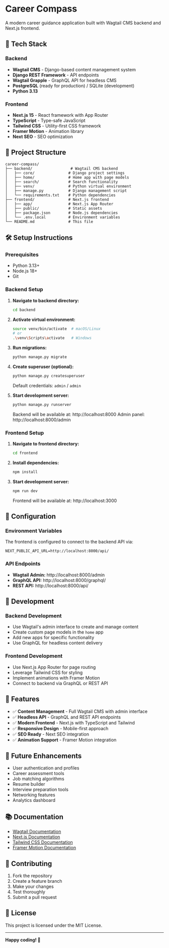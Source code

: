 # Career Compass

A modern career guidance application built with Wagtail CMS backend and Next.js frontend.

## 🚀 Tech Stack

### Backend
- **Wagtail CMS** - Django-based content management system
- **Django REST Framework** - API endpoints
- **Wagtail Grapple** - GraphQL API for headless CMS
- **PostgreSQL** (ready for production) / SQLite (development)
- **Python 3.13**

### Frontend
- **Next.js 15** - React framework with App Router
- **TypeScript** - Type-safe JavaScript
- **Tailwind CSS** - Utility-first CSS framework
- **Framer Motion** - Animation library
- **Next SEO** - SEO optimization

## 📁 Project Structure

```
career-compass/
├── backend/                 # Wagtail CMS backend
│   ├── core/               # Django project settings
│   ├── home/               # Home app with page models
│   ├── search/             # Search functionality
│   ├── venv/               # Python virtual environment
│   ├── manage.py           # Django management script
│   └── requirements.txt    # Python dependencies
├── frontend/               # Next.js frontend
│   ├── app/                # Next.js App Router
│   ├── public/             # Static assets
│   ├── package.json        # Node.js dependencies
│   └── .env.local          # Environment variables
└── README.md               # This file
```

## 🛠️ Setup Instructions

### Prerequisites
- Python 3.13+
- Node.js 18+
- Git

### Backend Setup

1. **Navigate to backend directory:**
   ```bash
   cd backend
   ```

2. **Activate virtual environment:**
   ```bash
   source venv/bin/activate  # macOS/Linux
   # or
   .\venv\Scripts\activate   # Windows
   ```

3. **Run migrations:**
   ```bash
   python manage.py migrate
   ```

4. **Create superuser (optional):**
   ```bash
   python manage.py createsuperuser
   ```
   Default credentials: `admin` / `admin`

5. **Start development server:**
   ```bash
   python manage.py runserver
   ```
   Backend will be available at: http://localhost:8000
   Admin panel: http://localhost:8000/admin

### Frontend Setup

1. **Navigate to frontend directory:**
   ```bash
   cd frontend
   ```

2. **Install dependencies:**
   ```bash
   npm install
   ```

3. **Start development server:**
   ```bash
   npm run dev
   ```
   Frontend will be available at: http://localhost:3000

## 🔧 Configuration

### Environment Variables

The frontend is configured to connect to the backend API via:
```
NEXT_PUBLIC_API_URL=http://localhost:8000/api/
```

### API Endpoints

- **Wagtail Admin:** http://localhost:8000/admin
- **GraphQL API:** http://localhost:8000/graphql/
- **REST API:** http://localhost:8000/api/

## 🚀 Development

### Backend Development
- Use Wagtail's admin interface to create and manage content
- Create custom page models in the `home` app
- Add new apps for specific functionality
- Use GraphQL for headless content delivery

### Frontend Development
- Use Next.js App Router for page routing
- Leverage Tailwind CSS for styling
- Implement animations with Framer Motion
- Connect to backend via GraphQL or REST API

## 📝 Features

- ✅ **Content Management** - Full Wagtail CMS with admin interface
- ✅ **Headless API** - GraphQL and REST API endpoints
- ✅ **Modern Frontend** - Next.js with TypeScript and Tailwind
- ✅ **Responsive Design** - Mobile-first approach
- ✅ **SEO Ready** - Next SEO integration
- ✅ **Animation Support** - Framer Motion integration

## 🔮 Future Enhancements

- User authentication and profiles
- Career assessment tools
- Job matching algorithms
- Resume builder
- Interview preparation tools
- Networking features
- Analytics dashboard

## 📚 Documentation

- [Wagtail Documentation](https://docs.wagtail.org/)
- [Next.js Documentation](https://nextjs.org/docs)
- [Tailwind CSS Documentation](https://tailwindcss.com/docs)
- [Framer Motion Documentation](https://www.framer.com/motion/)

## 🤝 Contributing

1. Fork the repository
2. Create a feature branch
3. Make your changes
4. Test thoroughly
5. Submit a pull request

## 📄 License

This project is licensed under the MIT License.

---

**Happy coding! 🎉**
